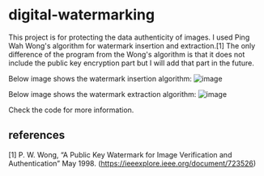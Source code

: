 # digital-watermarking
This project is for protecting the data authenticity of images.
I used Ping Wah Wong's algorithm for watermark insertion and extraction.[1]
The only difference of the program from the Wong's algorithm is that it does not include the public key encryption part but I will add that part in the future.

Below image shows the watermark insertion algorithm:
![image](https://user-images.githubusercontent.com/72527510/216027483-3db4a277-a156-493a-a684-a5f21a56221c.png)


Below image shows the watermark extraction algorithm:
![image](https://user-images.githubusercontent.com/72527510/216027968-7085f3f8-59c0-4e2e-a773-6dcd9df0cbf2.png)

Check the code for more information.

## references
[1] P. W. Wong, “A Public Key Watermark for Image Verification and 
Authentication” May 1998. (https://ieeexplore.ieee.org/document/723526)